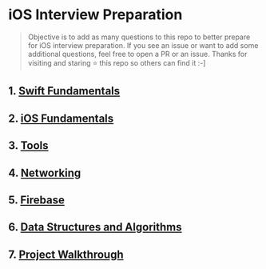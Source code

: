# iOS Interview Preparation

> Objective is to add as many questions to this repo to better prepare for iOS interview preparation. If you see an issue or want to add some additional questions, feel free to open a PR or an issue. Thanks for visiting and staring ⭐️ this repo so others can find it :-]

## 1. [Swift Fundamentals](https://github.com/alexpaul/iOS-Interview-Preparation/blob/master/Swift-Fundamentals.md)

## 2. [iOS Fundamentals](https://github.com/alexpaul/iOS-Interview-Preparation/blob/master/iOS-Fundamentals.md)

## 3. [Tools](https://github.com/alexpaul/iOS-Interview-Preparation/blob/master/Tools.md)

## 4. [Networking](https://github.com/alexpaul/iOS-Interview-Preparation/blob/master/Networking.md)

## 5. [Firebase](https://github.com/alexpaul/iOS-Interview-Preparation/blob/master/Firebase.md)

## 6. [Data Structures and Algorithms](https://github.com/alexpaul/iOS-Interview-Preparation/blob/master/Data-Structures-and-Algorithms.md)

## 7. [Project Walkthrough](https://github.com/alexpaul/iOS-Interview-Preparation/blob/master/Project-Walkthrough.md)

